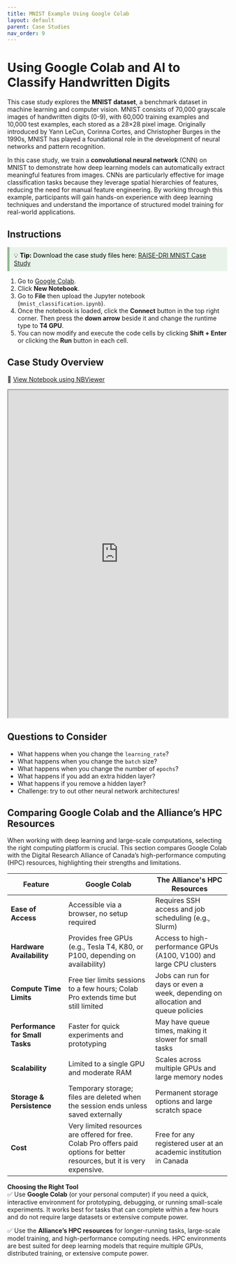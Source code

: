 ```yaml
---
title: MNIST Example Using Google Colab  
layout: default 
parent: Case Studies
nav_order: 9
---
```


# Using Google Colab and AI to Classify Handwritten Digits 

This case study explores the **MNIST dataset**, a benchmark dataset in machine learning and computer vision. MNIST consists of 70,000 grayscale images of handwritten digits (0-9), with 60,000 training examples and 10,000 test examples, each stored as a 28×28 pixel image. Originally introduced by Yann LeCun, Corinna Cortes, and Christopher Burges in the 1990s, MNIST has played a foundational role in the development of neural networks and pattern recognition.

In this case study, we train a **convolutional neural network** (CNN) on MNIST to demonstrate how deep learning models can automatically extract meaningful features from images. CNNs are particularly effective for image classification tasks because they leverage spatial hierarchies of features, reducing the need for manual feature engineering. By working through this example, participants will gain hands-on experience with deep learning techniques and understand the importance of structured model training for real-world applications.

## Instructions 

<div style="background-color: #eaf3ea; border-left: 5px solid #8FBC8F; padding: 10px; color: black;">
  💡 <strong>Tip:</strong> Download the case study files here:  
  <a href="https://github.com/kwade4/RAISE-DRI/blob/main/workshop_examples/mnist/mnist_classification.ipynb" target="_blank">
    RAISE-DRI MNIST Case Study 
  </a>
</div>

1. Go to [Google Colab](https://colab.research.google.com/). 
2. Click **New Notebook**.
3. Go to **File** then upload the Jupyter notebook (`mnist_classification.ipynb`). 
4. Once the notebook is loaded, click the **Connect** button in the top right corner. Then press the **down arrow** beside it and change the runtime type to **T4 GPU**. 
5. You can now modify and execute the code cells by clicking **Shift + Enter** or clicking the **Run** button in each cell. 


## Case Study Overview 

🔗 [View Notebook using NBViewer](https://nbviewer.org/github/kwade4/RAISE-DRI/blob/main/workshop_examples/mnist/mnist_classification.ipynb)

<iframe src="https://nbviewer.org/github/kwade4/RAISE-DRI/blob/main/workshop_examples/mnist/mnist_classification.ipynb" width="100%" height="750px"></iframe>

## Questions to Consider 
* What happens when you change the `learning_rate`?
* What happens when you change the `batch` size?
* What happens when you change the number of `epochs`?
* What happens if you add an extra hidden layer?
* What happens if you remove a hidden layer?
* Challenge: try to out other neural network architectures!


## Comparing Google Colab and the Alliance’s HPC Resources

When working with deep learning and large-scale computations, selecting the right computing platform is crucial. This section compares Google Colab with the Digital Research Alliance of Canada’s high-performance computing (HPC) resources, highlighting their strengths and limitations.

| Feature               | Google Colab | The Alliance's HPC Resources |
|-----------------------|-------------|------------------------|
| **Ease of Access**    | Accessible via a browser, no setup required | Requires SSH access and job scheduling (e.g., Slurm) |
| **Hardware Availability** | Provides free GPUs (e.g., Tesla T4, K80, or P100, depending on availability) | Access to high-performance GPUs (A100, V100) and large CPU clusters |
| **Compute Time Limits** | Free tier limits sessions to a few hours; Colab Pro extends time but still limited | Jobs can run for days or even a week, depending on allocation and queue policies |
| **Performance for Small Tasks** | Faster for quick experiments and prototyping | May have queue times, making it slower for small tasks |
| **Scalability** | Limited to a single GPU and moderate RAM | Scales across multiple GPUs and large memory nodes |
| **Storage & Persistence** | Temporary storage; files are deleted when the session ends unless saved externally | Permanent storage options and large scratch space |
| **Cost** | Very limited resources are offered for free. Colab Pro offers paid options for better resources, but it is very expensive. | Free for any registered user at an academic institution in Canada  |


**Choosing the Right Tool**  
✅ Use **Google Colab** (or your personal computer) if you need a quick, interactive environment for prototyping, debugging, or running small-scale experiments. It works best for tasks that can complete within a few hours and do not require large datasets or extensive compute power.

✅ Use the **Alliance’s HPC resources** for longer-running tasks, large-scale model training, and high-performance computing needs. HPC environments are best suited for deep learning models that require multiple GPUs, distributed training, or extensive compute power.
 
